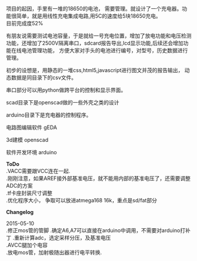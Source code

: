 项目的起因，手里有一堆的18650的电池， 需要管理。就设计了一个充电器。功能很简单，就是用线性充电集成电路,用5C的速度给5块18650充电。  
目前完成度52%  

有朋友说需要测试电池容量，于是就给一号充电位置，增加了放电功能和电压检测功能，还增加了2500V隔离串口，sdcard报告导出,lcd显示功能,后续还会增加功能在线电池管理功能， 方便大家对手头的电池进行编号，对型号，历史数据进行管理。

初步的设想是，用静态的一堆css,html5,javascript进行图文并茂的报告输出， 动态数据是同目录下的csv文件。  

串口部分可以用python做跨平台的控制和显示界面。  

scad目录下是openscad做的一些外壳之类的设计  

arduino目录下是充电器的控制程序。  

电路图编辑软件 gEDA

3d建模 openscad

软件开发环境 arduino



**ToDo**  
 .VACC需要跟VCC连在一起.  
 .刚刚注意，如果AREF接外部基准电压，就不能用内部的基准电压了，还需要调整ADC的方案  
 .tf卡座封装尺寸调整  
 .优化程序大小， 争取可以放进atmega168  16k，重点是sd/fat部分

**Changelog**

 2015-05-10  
 .修正mos管的管脚
 .确定A6,A7可以直接在arduino中调用，不需要对arduino打补丁
 .重新计算adc，选定采样分压，及基准电压  
 .AVCC腿加个电容  
 .放电mos管，加射极随出器进行电平转换.

